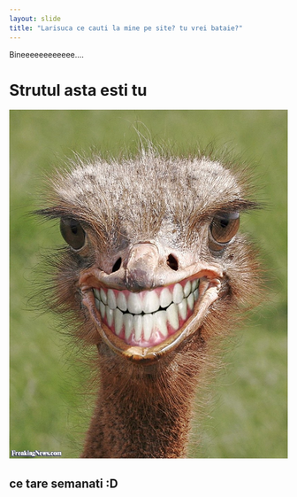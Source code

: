 ```yaml
---
layout: slide
title: "Larisuca ce cauti la mine pe site? tu vrei bataie?"
---
```


Bineeeeeeeeeeee....

<!DOCTYPE HTML>
<html lang = "en">
<head>
  <meta charset = "UTF-8" />
</head>
<body>
  <h1>Strutul asta esti tu</h1>
  <p>
    <img src = "strutul.jpg"
         alt = "Mor de rass :))" />
  </p>
  <h2>ce tare semanati :D</h2>
</body>
</html>
